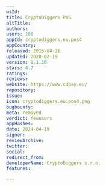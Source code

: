 ```yaml
---
wsId: 
title: CryptoDiggers PoS
altTitle: 
authors: 
users: 100
appId: cryptodiggers.eu.pos4
appCountry: 
released: 2016-04-26
updated: 2020-02-19
version: 1.1.16
stars: 4.7
ratings: 
reviews: 
website: https://www.cdpay.eu/
repository: 
issue: 
icon: cryptodiggers.eu.pos4.png
bugbounty: 
meta: removed
verdict: fewusers
appHashes: 
date: 2024-04-19
signer: 
reviewArchive: 
twitter: 
social: 
redirect_from: 
developerName: CryptoDiggers s.r.o.
features: 

---
```


